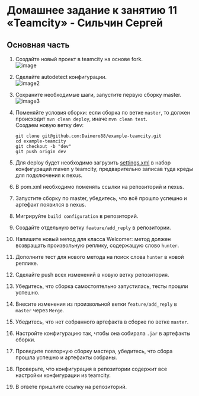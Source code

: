 # Домашнее задание к занятию 11 «Teamcity» - Сильчин Сергей

## Основная часть

1. Создайте новый проект в teamcity на основе fork.  
  ![image](https://github.com/user-attachments/assets/c5de5f11-18e1-425e-8ca5-7b1420e3dd49)  

2. Сделайте autodetect конфигурации.  
  ![image2](https://github.com/user-attachments/assets/f7eef7dc-12b3-4651-a41c-7cacd8df25d3)  
   
3. Сохраните необходимые шаги, запустите первую сборку master.  
  ![image3](https://github.com/user-attachments/assets/4ae1d8a5-4a1e-4ad7-b9d6-59557ec8f085)  

4. Поменяйте условия сборки: если сборка по ветке `master`, то должен происходит `mvn clean deploy`, иначе `mvn clean test`.  
   Создаем новую ветку dev:
   ```
   git clone git@github.com:Daimero88/example-teamcity.git
   cd example-teamcity
   git checkout -b "dev"
   git push origin dev
   ```
7. Для deploy будет необходимо загрузить [settings.xml](./teamcity/settings.xml) в набор конфигураций maven у teamcity, предварительно записав туда креды для подключения к nexus.
8. В pom.xml необходимо поменять ссылки на репозиторий и nexus.
9. Запустите сборку по master, убедитесь, что всё прошло успешно и артефакт появился в nexus.
10. Мигрируйте `build configuration` в репозиторий.
11. Создайте отдельную ветку `feature/add_reply` в репозитории.
12. Напишите новый метод для класса Welcomer: метод должен возвращать произвольную реплику, содержащую слово `hunter`.
13. Дополните тест для нового метода на поиск слова `hunter` в новой реплике.
14. Сделайте push всех изменений в новую ветку репозитория.
15. Убедитесь, что сборка самостоятельно запустилась, тесты прошли успешно.
16. Внесите изменения из произвольной ветки `feature/add_reply` в `master` через `Merge`.
17. Убедитесь, что нет собранного артефакта в сборке по ветке `master`.
18. Настройте конфигурацию так, чтобы она собирала `.jar` в артефакты сборки.
19. Проведите повторную сборку мастера, убедитесь, что сбора прошла успешно и артефакты собраны.
20. Проверьте, что конфигурация в репозитории содержит все настройки конфигурации из teamcity.
21. В ответе пришлите ссылку на репозиторий.
